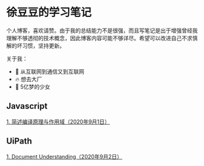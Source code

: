 # 徐豆豆的学习笔记

个人博客，喜欢请赞。由于我的总结能力不是很强，而且写笔记是出于增强曾经我理解不够透彻的技术概念，因此博客内容可能不够详尽。希望可以改进自己不求慎解的坏习惯，坚持更新。

关于我：
* :ribbon: 从互联网到通信又到互联网
* :fire: 想去大厂
* :purple_heart: 5亿梦的少女


## Javascript
[1. 简述编译原理与作用域（2020年9月1日）](https://github.com/TastySummer/blog/issues/1)

## UiPath
[1. Document Understanding（2020年9月2日）](https://github.com/TastySummer/blog/issues/2)
